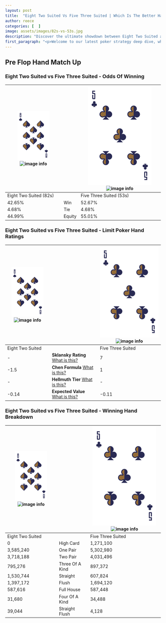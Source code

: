 ```yaml
---
layout: post
title:  "Eight Two Suited Vs Five Three Suited | Which Is The Better Hand In Poker? A Complete Guide"
author: reece
categories: [  ]
image: assets/images/82s-vs-53s.jpg
description: "Discover the ultimate showdown between Eight Two Suited and Five Three Suited in poker! Uncover the odds, strategies, and scenarios where one hand triumphs over the other. Get ready to up your poker game with this thrilling analysis."
first_paragraph: "<p>Welcome to our latest poker strategy deep dive, where we're pitting two distinct hands against each other in a high-stakes showdown: Eight Two Suited vs Five Three Suited.</p><p>In the dynamic world of poker, every decision counts, and knowing which hand holds the upper hand is key to your success at the table.</p><p>In this article, we'll dissect these two hands, explore the scenarios where one dominates the other, and equip you with the knowledge to make strategic choices that can tip the odds in your favor.</p><p>Get ready to unravel the intriguing dynamics of these poker hands and elevate your game to new heights.</p>"
---
```




[comment]: # (sp0)

## Pre Flop Hand Match Up

<div class="table hand-ratings" markdown="1"> 



### Eight Two Suited vs Five Three Suited - Odds Of Winning


    
| ![image info](assets/images/hand1/8.png) ![image info](assets/images/hand1/2s.png) |  | ![image info](assets/images/hand2/5.png) ![image info](assets/images/hand2/3s.png) |
| -------- | -------- | -------- |
| Eight Two Suited (82s) |  | Five Three Suited (53s) |
| 42.65% | Win | 52.67% |
| 4.68% | Tie | 4.68% |
| 44.99% | Equity | 55.01% |




[comment]: # (sp1)



### Eight Two Suited vs Five Three Suited - Limit Poker Hand Ratings


    
| ![image info](assets/images/hand1/8.png) ![image info](assets/images/hand1/2s.png) |  | ![image info](assets/images/hand2/5.png) ![image info](assets/images/hand2/3s.png) |
| -------- | -------- | -------- |
| Eight Two Suited |  | Five Three Suited |
| - | **Sklansky Rating** [What is this?](/sklansky-rating-explained) | 7 |
| -1.5 | **Chen Formula** [What is this?](/chen-formula-explained) | 1 |
| - | **Hellmuth Tier** [What is this?](/Hellmuth-tier-explained) | - |
| -0.14 | **Expected Value** [What is this?](/expected-value-explained) | -0.11 |




[comment]: # (sp2)



### Eight Two Suited vs Five Three Suited - Winning Hand Breakdown


    
| ![image info](assets/images/hand1/8.png) ![image info](assets/images/hand1/2s.png) |  | ![image info](assets/images/hand2/5.png) ![image info](assets/images/hand2/3s.png) |
| -------- | -------- | -------- |
| Eight Two Suited |  | Five Three Suited |
| 0 | High Card | 1,271,100 |
| 3,585,240 | One Pair | 5,302,980 |
| 3,718,188 | Two Pair | 4,031,496 |
| 795,276 | Three Of A Kind | 897,372 |
| 1,530,744 | Straight | 607,824 |
| 1,397,172 | Flush | 1,694,120 |
| 587,616 | Full House | 587,448 |
| 31,680 | Four Of A Kind | 34,488 |
| 39,044 | Straight Flush | 4,128 |




[comment]: # (sp3)



</div>

[comment]: # (sp4)



[comment]: # (sp5)

